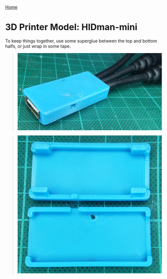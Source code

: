 [Home](/)
# 3D Printer Model: HIDman-mini

To keep things together, use some superglue between the top and bottom halfs, or just wrap in some tape.

> ![Installed](https://github.com/serisman/HIDman-mini/blob/main/pictures/HIDman-mini%20-%20Cover%20Installed.jpg?raw=true)

> ![3D Printed](https://github.com/serisman/HIDman-mini/blob/main/3D%20Printer%20Models/HIDman-mini/HIDman-mini%20-%20Cover.jpg?raw=true)
